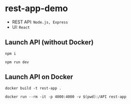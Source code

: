 # rest-app-demo

* REST API: `Node.js, Express`
* UI: `React`

## Launch API (without Docker)

`npm i`

`npm run dev`

## Launch API on Docker

`docker build -t rest-app .`

`docker run --rm -it -p 4000:4000 -v $(pwd):/API rest-app`
